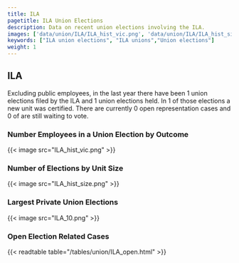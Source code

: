 ```yaml
---
title: ILA
pagetitle: ILA Union Elections
description: Data on recent union elections involving the ILA.
images: ['data/union/ILA/ILA_hist_vic.png', 'data/union/ILA/ILA_hist_size.png', 'data/union/ILA/ILA_10.png']
keywords: ["ILA union elections", "ILA unions","Union elections"]
weight: 1
---
```

##  ILA

Excluding public employees, in the last year there have been 1 union elections filed by the ILA and 1 union elections held. In 1 of those elections a new unit was certified. There are currently 0 open representation cases and 0 of are still waiting to vote.

### Number Employees in a Union Election by Outcome
{{< image src="ILA_hist_vic.png" >}}

### Number of Elections by Unit Size
{{< image src="ILA_hist_size.png" >}}

### Largest Private Union Elections
{{< image src="ILA_10.png" >}}

### Open Election Related Cases
{{< readtable table="/tables/union/ILA_open.html" >}}

